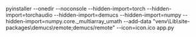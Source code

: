pyinstaller --onedir --noconsole --hidden-import=torch --hidden-import=torchaudio --hidden-import=demucs --hidden-import=numpy --hidden-import=numpy.core._multiarray_umath --add-data "venv\Lib\site-packages\demucs\remote;demucs/remote" --icon=icon.ico app.py